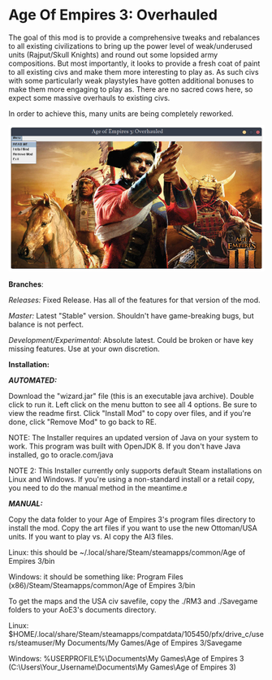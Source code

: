 # Age Of Empires 3: Overhauled

The goal of this mod is to provide a comprehensive tweaks and rebalances to all
existing civilizations to bring up the power level of weak/underused units
(Rajput/Skull Knights) and round out some lopsided army compositions. But most
importantly, it looks to provide a fresh coat of paint to all existing civs and
make them more interesting to play as. As such civs with some particularly weak
playstyles have gotten additional bonuses to make them more engaging to play
as. There are no sacred cows here, so expect some massive overhauls to existing
civs. 

In order to achieve this, many units are being completely reworked. 

<img
src="https://github.com/SquidTheSid/Age-Of-Empires-3-Rebalance-Mod/blob/master/Aoe3installer.png">

<b>Branches</b>:

<i>Releases:</i> Fixed Release. Has all of the features for that version of the
mod.

<i>Master:</i> Latest "Stable" version. Shouldn't have game-breaking bugs, but
balance is not perfect.

<i>Development/Experimental</i>: Absolute latest. Could be broken or have key
missing features. Use at your own discretion. 

<b>Installation:</b>

<b><i>AUTOMATED:</i></b> 

Download the "wizard.jar" file (this is an executable java archive).  Double
click to run it. Left click on the menu button to see all 4 options. Be sure to
view the readme first. Click "Install Mod" to copy over files, and if you're
done, click "Remove Mod" to go back to RE.

NOTE: The Installer requires an updated version of Java on your system to work.
This program was built with OpenJDK 8. If you don't have Java installed, go to
oracle.com/java

NOTE 2: This Installer currently only supports default Steam installations on
Linux and Windows. If you're using a non-standard install or a retail copy, you
need to do the manual method in the meantime.e

<b><i>MANUAL:</i></b>

Copy the data folder to your Age of Empires 3's program files directory to
install the mod. Copy the art files if you want to use the new Ottoman/USA
units. If you want to play vs. AI copy the AI3 files.

Linux: this should be ~/.local/share/Steam/steamapps/common/Age of Empires
3/bin

Windows: it should be something like: Program Files
(x86)/Steam/Steamapps/common/Age of Empires 3/bin

To get the maps and the USA civ savefile, copy the ./RM3 and ./Savegame folders
to your AoE3's documents directory.

Linux:
$HOME/.local/share/Steam/steamapps/compatdata/105450/pfx/drive_c/users/steamuser/My
Documents/My Games/Age of Empires 3/Savegame

Windows: %USERPROFILE%\Documents\My Games\Age of Empires 3\
(C:\Users\Your_Username\Documents\My Games\Age of Empires 3\)

